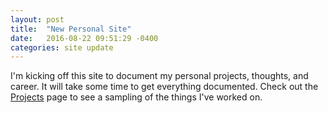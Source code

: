 ```yaml
---
layout: post
title:  "New Personal Site"
date:   2016-08-22 09:51:29 -0400
categories: site update
---
```


I'm kicking off this site to document my personal projects, thoughts, and career.  It will
take some time to get everything documented.  Check out the [Projects](/projects/) page to 
see a sampling of the things I've worked on. 

